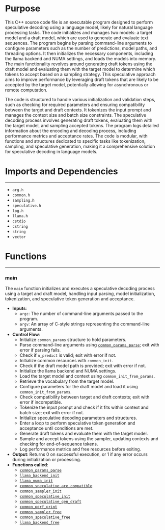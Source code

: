 # Purpose
This C++ source code file is an executable program designed to perform speculative decoding using a language model, likely for natural language processing tasks. The code initializes and manages two models: a target model and a draft model, which are used to generate and evaluate text sequences. The program begins by parsing command-line arguments to configure parameters such as the number of predictions, model paths, and threading options. It then initializes the necessary components, including the llama backend and NUMA settings, and loads the models into memory. The main functionality revolves around generating draft tokens using the draft model and evaluating them with the target model to determine which tokens to accept based on a sampling strategy. This speculative approach aims to improve performance by leveraging draft tokens that are likely to be accepted by the target model, potentially allowing for asynchronous or remote computation.

The code is structured to handle various initialization and validation steps, such as checking for required parameters and ensuring compatibility between the target and draft contexts. It tokenizes the input prompt and manages the context size and batch size constraints. The speculative decoding process involves generating draft tokens, evaluating them with the target model, and sampling accepted tokens. The program logs detailed information about the encoding and decoding process, including performance metrics and acceptance rates. The code is modular, with functions and structures dedicated to specific tasks like tokenization, sampling, and speculative generation, making it a comprehensive solution for speculative decoding in language models.
# Imports and Dependencies

---
- `arg.h`
- `common.h`
- `sampling.h`
- `speculative.h`
- `log.h`
- `llama.h`
- `cstdio`
- `cstring`
- `string`
- `vector`


# Functions

---
### main<!-- {{#callable:main}} -->
The `main` function initializes and executes a speculative decoding process using a target and draft model, handling input parsing, model initialization, tokenization, and speculative token generation and acceptance.
- **Inputs**:
    - `argc`: The number of command-line arguments passed to the program.
    - `argv`: An array of C-style strings representing the command-line arguments.
- **Control Flow**:
    - Initialize `common_params` structure to hold parameters.
    - Parse command-line arguments using [`common_params_parse`](../../common/arg.cpp.driver.md#common_params_parse); exit with error if parsing fails.
    - Check if `n_predict` is valid; exit with error if not.
    - Initialize common resources with `common_init`.
    - Check if the draft model path is provided; exit with error if not.
    - Initialize the llama backend and NUMA settings.
    - Load the target model and context using `common_init_from_params`.
    - Retrieve the vocabulary from the target model.
    - Configure parameters for the draft model and load it using `common_init_from_params`.
    - Check compatibility between target and draft contexts; exit with error if incompatible.
    - Tokenize the input prompt and check if it fits within context and batch size; exit with error if not.
    - Initialize speculative decoding parameters and structures.
    - Enter a loop to perform speculative token generation and acceptance until conditions are met.
    - Generate draft tokens and evaluate them with the target model.
    - Sample and accept tokens using the sampler, updating contexts and checking for end-of-sequence tokens.
    - Log performance metrics and free resources before exiting.
- **Output**: Returns 0 on successful execution, or 1 if any error occurs during initialization or processing.
- **Functions called**:
    - [`common_params_parse`](../../common/arg.cpp.driver.md#common_params_parse)
    - [`llama_backend_init`](../../src/llama.cpp.driver.md#llama_backend_init)
    - [`llama_numa_init`](../../src/llama.cpp.driver.md#llama_numa_init)
    - [`common_speculative_are_compatible`](../../common/speculative.cpp.driver.md#common_speculative_are_compatible)
    - [`common_sampler_init`](../../common/sampling.cpp.driver.md#common_sampler_init)
    - [`common_speculative_init`](../../common/speculative.cpp.driver.md#common_speculative_init)
    - [`common_speculative_gen_draft`](../../common/speculative.cpp.driver.md#common_speculative_gen_draft)
    - [`common_perf_print`](../../common/sampling.cpp.driver.md#common_perf_print)
    - [`common_sampler_free`](../../common/sampling.cpp.driver.md#common_sampler_free)
    - [`common_speculative_free`](../../common/speculative.cpp.driver.md#common_speculative_free)
    - [`llama_backend_free`](../../src/llama.cpp.driver.md#llama_backend_free)


